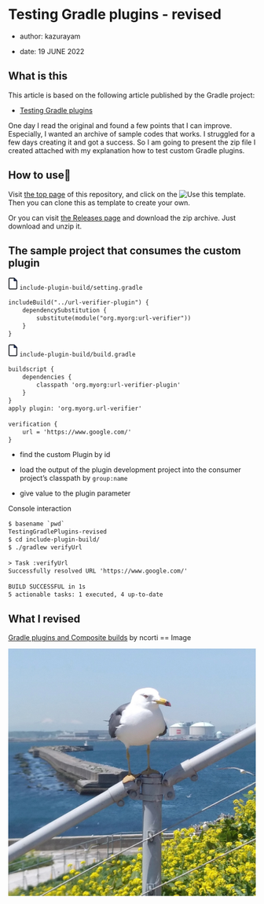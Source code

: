 # Testing Gradle plugins - revised

-   author: kazurayam

-   date: 19 JUNE 2022

## What is this

This article is based on the following article published by the Gradle project:

-   [Testing Gradle plugins](https://docs.gradle.org/current/userguide/testing_gradle_plugins.html)

One day I read the original and found a few points that I can improve. Especially, I wanted an archive of sample codes that works. I struggled for a few days creating it and got a success. So I am going to present the zip file I created attached with my explanation how to test custom Gradle plugins.

## How to use👣

Visit [the top page](https://github.com/kazurayam/TestingGradlePlugins) of this repository, and click on the ![Use this template](https://img.shields.io/badge/-Use%20this%20template-brightgreen). Then you can clone this as template to create your own.

Or you can visit [the Releases page](https://github.com/kazurayam/TestingGradlePlugins-revised/releases/) and download the zip archive. Just download and unzip it.

## The sample project that consumes the custom plugin

![file](./images/file.png) `include-plugin-build/setting.gradle`

    includeBuild("../url-verifier-plugin") {
        dependencySubstitution {
            substitute(module("org.myorg:url-verifier"))
        }
    }

![file](./images/file.png) `include-plugin-build/build.gradle`

    buildscript {
        dependencies {
            classpath 'org.myorg:url-verifier-plugin'    
        }
    }
    apply plugin: 'org.myorg.url-verifier'    

    verification {
        url = 'https://www.google.com/'    
    }

-   find the custom Plugin by id

-   load the output of the plugin development project into the consumer project’s classpath by `group:name`

-   give value to the plugin parameter

Console interaction

    $ basename `pwd`
    TestingGradlePlugins-revised
    $ cd include-plugin-build/
    $ ./gradlew verifyUrl

    > Task :verifyUrl
    Successfully resolved URL 'https://www.google.com/'

    BUILD SUCCESSFUL in 1s
    5 actionable tasks: 1 executed, 4 up-to-date

## What I revised

[Gradle plugins and Composite builds](https://ncorti.com/blog/gradle-plugins-and-composite-builds) by ncorti
== Image

![umineko 1960x1960](./images/umineko-1960x1960.jpeg)
